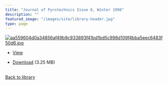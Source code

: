 ```yaml
---
title: "Journal of Pyrotechnics Issue 8, Winter 1998"
description: ""
featured_image: "/images/site/library-header.jpg"
type: page
---
```


<a href="https://drive.google.com/uc?export=view&id=11em7KxrjHXL3elTidQMV6o_nQkCVHpX7" target="_blank">![aa559604d0a34856af49b9c933893f41bd1bd5c998d109f4bba5eec6483f50d6.jpg](/images/library/aa559604d0a34856af49b9c933893f41bd1bd5c998d109f4bba5eec6483f50d6.jpg)</a>
* <a href="https://drive.google.com/uc?export=view&id=11em7KxrjHXL3elTidQMV6o_nQkCVHpX7" target="_blank">View</a>

* [Download](https://drive.google.com/uc?export=download&id=11em7KxrjHXL3elTidQMV6o_nQkCVHpX7) (3.25 MB)

<br />[Back to library](/library/)
